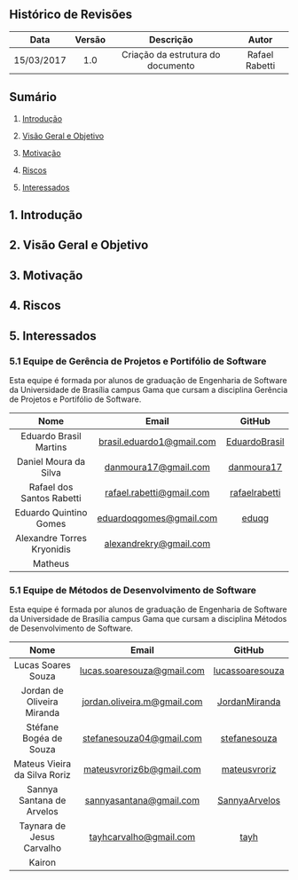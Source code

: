 ## Histórico de Revisões

| Data | Versão | Descrição | Autor |
|:----:|:------:|:---------:|:-----:|
|15/03/2017|1.0|Criação da estrutura do documento|Rafael Rabetti|

## Sumário
1.   [Introdução](#1-introdução)

2.   [Visão Geral e Objetivo](#2-visão-geral-e-objetivo)

3.   [Motivação](#3-motivação)

4.   [Riscos](#4-riscos)

5.   [Interessados](#5-interessados)

## 1. Introdução

## 2. Visão Geral e Objetivo

## 3. Motivação

## 4. Riscos

## 5. Interessados

### 5.1 Equipe de Gerência de Projetos e Portifólio de Software

Esta equipe é formada por alunos de graduação de Engenharia de Software da Universidade de Brasília campus Gama que cursam a disciplina Gerência de Projetos e Portifólio de Software.

|              **Nome**                |            **__Email__**              |      **GitHub** |
|:-------------------------------:|:---------------------------:|:---------------------------:| 
|Eduardo Brasil Martins   |<brasil.eduardo1@gmail.com>| [EduardoBrasil](https://github.com/EduardoBrasil)|
|Daniel Moura da Silva        |<danmoura17@gmail.com>| [danmoura17](https://github.com/danmoura17) |
|Rafael dos Santos Rabetti    |<rafael.rabetti@gmail.com> |[rafaelrabetti](https://github.com/rafaelrabetti) |
|Eduardo Quintino Gomes       | <eduardoqgomes@gmail.com>| [eduqg](https://github.com/eduqg)|
|Alexandre Torres Kryonidis     |<alexandrekry@gmail.com> | |
|Matheus|                  | |

### 5.1 Equipe de Métodos de Desenvolvimento de Software

Esta equipe é formada por alunos de graduação de Engenharia de Software da Universidade de Brasília campus Gama que cursam a disciplina Métodos de Desenvolvimento de Software.


|              **Nome**                |            **__Email__**             |     **GitHub** |
|:-------------------------------:|:---------------------------:|:---------------------------:| 
|Lucas Soares Souza	|<lucas.soaresouza@gmail.com>|  [lucassoaresouza](https://github.com/lucassoaresouza)| 
|Jordan de Oliveira Miranda   |<jordan.oliveira.m@gmail.com>| [JordanMiranda](https://github.com/JordanMiranda) |
|Stéfane Bogéa de Souza	   |<stefanesouza04@gmail.com>| [stefanesouza](https://github.com/stefanesouza)|
|Mateus Vieira da Silva Roriz	 |<mateusvroriz6b@gmail.com>|[mateusvroriz](https://github.com/mateusvroriz) |
|Sannya Santana de Arvelos	|<sannyasantana@gmail.com>| [SannyaArvelos](https://github.com/SannyaArvelos)|
|Taynara de Jesus Carvalho	|<tayhcarvalho@gmail.com>| [tayh](https://github.com/tayh)|
|Kairon			|                     | |